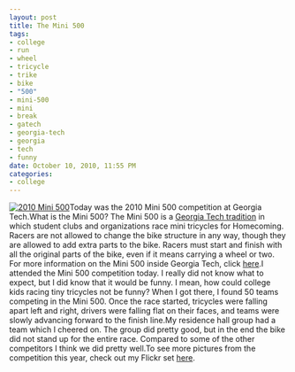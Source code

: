 ```yaml
--- 
layout: post
title: The Mini 500
tags: 
- college
- run
- wheel
- tricycle
- trike
- bike
- "500"
- mini-500
- mini
- break
- gatech
- georgia-tech
- georgia
- tech
- funny
date: October 10, 2010, 11:55 PM
categories: 
- college
---
```

[![](http://www.tanner-smith.com/wp-content/uploads/2010/10/5063923180_db70bf67f2.jpg "2010 Mini 500")](http://www.tanner-smith.com/wp-content/uploads/2010/10/5063923180_db70bf67f2.jpg)Today was the 2010 Mini 500 competition at Georgia Tech.What is the Mini 500? The Mini 500 is a [Georgia Tech tradition](http://en.wikipedia.org/wiki/Georgia_Tech_traditions) in which student clubs and organizations race mini tricycles for Homecoming. Racers are not allowed to change the bike structure in any way, though they are allowed to add extra parts to the bike. Racers must start and finish with all the original parts of the bike, even if it means carrying a wheel or two. For more information on the Mini 500 inside Georgia Tech, click [here](http://www.gatech.edu/mini500/).I attended the Mini 500 competition today. I really did not know what to expect, but I did know that it would be funny. I mean, how could college kids racing tiny tricycles not be funny? When I got there, I found 50 teams competing in the Mini 500. Once the race started, tricycles were falling apart left and right, drivers were falling flat on their faces, and teams were slowly advancing forward to the finish line.My residence hall group had a team which I cheered on. The group did pretty good, but in the end the bike did not stand up for the entire race. Compared to some of the other competitors I think we did pretty well.To see more pictures from the competition this year, check out my Flickr set [here](http://www.flickr.com/photos/tannerld/sets/72157625123431598/).
